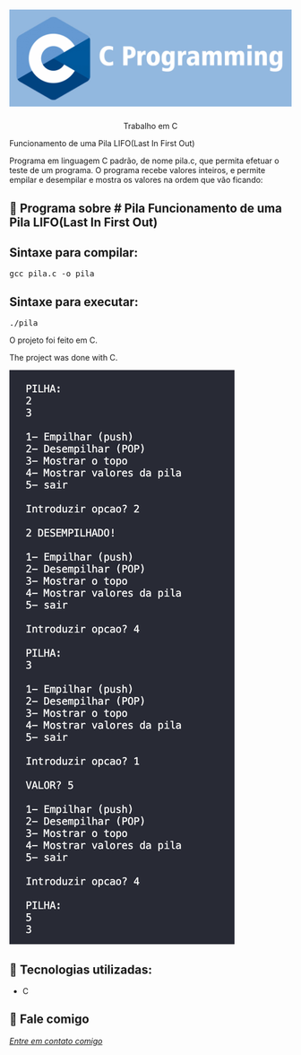 <h1 align="center">
    <img width="600" src="c.png" />
</h1>


<p align="center">
Trabalho em C

Funcionamento de uma Pila LIFO(Last In First Out) 
    
Programa em linguagem C padrão, de nome pila.c, que permita efetuar o teste de um programa.
O programa recebe valores inteiros, e permite empilar e desempilar e mostra os valores na ordem que vão ficando:
</p>

📌 Programa sobre # Pila
Funcionamento de uma Pila LIFO(Last In First Out)
------------------

## Sintaxe para compilar:

<pre>gcc pila.c -o pila </pre>

## Sintaxe para executar:
<pre>./pila </pre>


O projeto foi feito em C.


The project was done with C.


<img src="print.png" alt="page-home">


🔧 Tecnologias utilizadas:
------------------

- C 

💬 Fale comigo
------------------
[*Entre em contato comigo*](https://www.linkedin.com/in/ivo-baptista-3712144/)


